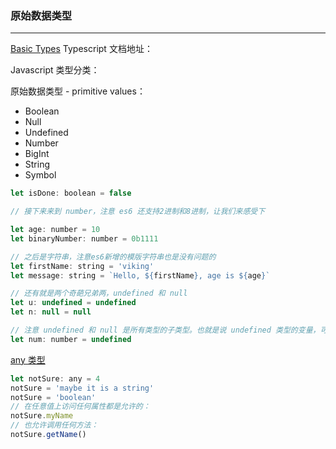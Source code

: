 ### **原始数据类型**
--- 

[Basic Types](https://www.typescriptlang.org/docs/handbook/basic-types.html#boolean) Typescript 文档地址：

Javascript 类型分类：    

原始数据类型 - primitive values：          
+ Boolean    
+ Null   
+ Undefined   
+ Number  
+ BigInt  
+ String  
+ Symbol  

```js
let isDone: boolean = false

// 接下来来到 number，注意 es6 还支持2进制和8进制，让我们来感受下

let age: number = 10
let binaryNumber: number = 0b1111

// 之后是字符串，注意es6新增的模版字符串也是没有问题的
let firstName: string = 'viking'
let message: string = `Hello, ${firstName}, age is ${age}`

// 还有就是两个奇葩兄弟两，undefined 和 null
let u: undefined = undefined
let n: null = null

// 注意 undefined 和 null 是所有类型的子类型。也就是说 undefined 类型的变量，可以赋值给 number 类型的变量：
let num: number = undefined
```     

[any 类型](https://www.typescriptlang.org/docs/handbook/basic-types.html#any)

```js
let notSure: any = 4
notSure = 'maybe it is a string'
notSure = 'boolean'
// 在任意值上访问任何属性都是允许的：
notSure.myName
// 也允许调用任何方法：
notSure.getName()
```